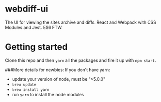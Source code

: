 # webdiff-ui
The UI for viewing the sites archive and diffs. React and Webpack with CSS Modules and Jest. ES6 FTW.

# Getting started
Clone this repo and then `yarn` all the packages and fire it up with `npm start`. 

###More details for newbies:
If you don't have yarn:
* update your version of node, must be ">5.0.0"
* `brew update`
* `brew install yarn`
* run `yarn` to install the node modules

